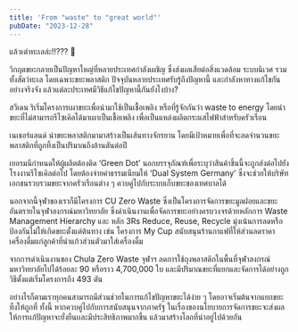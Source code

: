 ```yaml
---
title: 'From "waste" to "great world"'
pubDate: "2023-12-28"
---
```


แล้วเต่าทะเลล่ะ!!??? 🐢

วิกฤตขยะกลายเป็นปัญหาใหญ่ที่หลายประเทศกำลังเผชิญ ซึ่งส่งผลเสียต่อสิ่งแวดล้อม ระบบนิเวศ รวมทั้งสัตว์ทะเล โดยเฉพาะขยะพลาสติก ปัจจุบันหลายประเทศรับรู้ถึงปัญหานี้ และกำลังหาทางแก้ไขกันอย่างจริงจัง แล้วแต่ละประเทศมีวิธีแก้ไขปัญหานี้กันยังไงบ้าง?

สวีเดน ริเริ่มโครงการเผาขยะเพื่อนำมาใช้เป็นเชื้อเพลิง หรือที่รู้จักกันว่า waste to energy โดยนำขยะที่ไม่สามารถรีไซเคิลได้มาเผาเป็นเชื้อเพลิง เพื่อเป็นแหล่งผลิตกระแสไฟฟ้าสำหรับครัวเรือน

เนเธอร์แลนด์ นำขยะพลาสติกมามาสร้างเป็นเส้นทางจักรยาน โดยมีเป้าหมายเพื่อที่จะลดจำนวนขยะพลาสติกที่ถูกทิ้งเป็นปริมาณถึงล้านตันต่อปี

เยอรมนีกำหนดให้ผู้ผลิตต้องติด ‘Green Dot’ นอกบรรจุภัณฑ์เพื่อระบุว่าสินค้าชิ้นนี้จะถูกส่งต่อไปยังโรงงานรีไซเคิลต่อไป โดยต้องจ่ายค่าธรรมเนียมให้ ‘Dual System Germany’ ซึ่งจะช่วยให้บริษัทเอกชนรวบรวมขยะจากครัวเรือนต่าง ๆ ควบคู่ไปกับระบบเก็บขยะของเทศบาลได้

นอกจากนี้จุฬาของเราก็มีโครงการ CU Zero Waste ซึ่งเป็นโครงการจัดการขยะมูลฝอยและขยะอันตรายในจุฬาลงกรณ์มหาวิทยาลัย ซึ่งดำเนินงานเพื่อจัดการขยะอย่างครบวงจรด้วยหลักการ Waste Management Hierarchy และ หลัก 3Rs Reduce, Reuse, Recycle มุ่งเน้นการลดหรือป้องกันไม่ให้เกิดขยะตั้งแต่ต้นทาง เช่น โครงการ My Cup สนับสนุนร้านกาแฟที่ให้ส่วนลดราคาเครื่องดื่มแก่ลูกค้าที่นำแก้วส่วนตัวมาใส่เครื่องดื่ม

จากการดำเนินงานของ Chula Zero Waste จุฬาฯ ลดการใช้ถุงพลาสติกในพื้นที่จุฬาลงกรณ์มหาวิทยาลัยไปได้ร้อยละ 90 หรือราว 4,700,000 ใบ และมีปริมาณขยะที่แยกและจัดการได้อย่างถูกวิธีตั้งแต่เริ่มโครงการถึง 493 ตัน

อย่างไรก็ตามเราทุกคนสามารถมีส่วนช่วยในการแก้ไขปัญหาขยะได้ง่าย ๆ โดยอาจเริ่มต้นจากแยกขยะ ทิ้งให้ถูกที่ ทั้งนี้ หากควบคู่ไปกับการสนับสนุนจากภาครัฐ ในเรื่องของนโยบายการจัดการขยะจะส่งผลให้การเเก้ปัญหาจะยั่งยืนเเละมีประสิทธิภาพมากขึ้น แล้วมาสร้างโลกที่น่าอยู่ไปด้วยกัน
